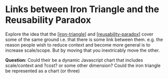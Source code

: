 # Links between Iron Triangle and the Reusability Paradox

Explore the idea that the [[iron-triangle]] and [[reusability-paradox]] cover some of the same ground i.e. that there is some link between them. e.g. the reason people wish to reduce context and become more general is to increase scale/scope.  But by moving that you inextricably move the other.

**Question:** Could their be a dynamic Javascript chart that includes scale/context and ?cost? or some other dimension? Could the iron triangle be represented as a chart (or three)

[//begin]: # "Autogenerated link references for markdown compatibility"
[iron-triangle]: iron-triangle.md "Iron Triangle"
[reusability-paradox]: ../Bricolage/reusability-paradox.md "Reusability Paradox"
[//end]: # "Autogenerated link references"